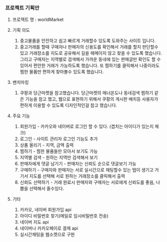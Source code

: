 ### 프로젝트 기획안

1. 프로젝트 명 : worldMarket

2. 기획 의도
    1. 중고물품을 안전하고 쉽고 빠르게 거래할수 있도록 도와주는 사이트 입니다.
    2. 중고거래를 할때 구매자나 판매자의 신용도를 확인해서 거래를 할지 판단할수 있고 거래장소를 지도로 공유해서 길을 헤메이지 않고 찾을 수 있도록 했습니다. 그리고 구매자는 지역별로 검색해서 가까운 동네에 있는 판매글만 확인도 할 수 있어서 편안한 거래가 가능하도록 했습니다. 또 찜하기를 클릭해서 나중이라도 찜한 물품만 편하게 찾아볼수 있도록 했습니다.

3. 벤치마킹
    1. 쿠팡과 당근마켓을 참고했습니다. 당근마켓의 매너온도나 동네검색 찜하기 같은 기능을 참고 했고, 웹으로 표현하기 위해서 쿠팡의 게시판 배치등 사용자가 편하게 이용할 수 있도록 디자인적인걸 참고 했습니다.  

4. 주요 기능 
    1. 회원가입 - 카카오와 네이버로 로그인 할 수 있다. (겹치는 아이디가 있는지 체크)
    2. 로그인 - 사이트 관리자 로그인 기능도 추가
    3. 상품 올리기 - 지역, 금액 출력
    4. 찜하기 - 찜한 물품들만 모아서 보기도 가능
    5. 지역별 검색 - 원하는 지역만 검색해서 보기
    6. 판매자에게 댓글 남기기 - 판매자는 신뢰도 순으로 댓글보기 가능
    7. 구매하기 - 구매자와 판매자는 서로 실시간으로 채팅할수 있는 탭이 생기고 거기서 지도를 선택해 서로 원하는 거래장소를 클릭해서 출력
    8. 신뢰도 선택하기 - 거래 완료시 판매자와 구매자는 서로에게 신뢰도를 좋음, 나쁨을 선택해서 줄수있다.

3. 기타
    1. 카카오, 네이버 회원가입 api
    2. 아이디 비밀번호 찾기(메일로 임시비밀번호 전송)
    3. 네이버 지도 api
    4. 네이버나 카카오페이로 결제 api
    5. 실시간채팅을 웹소켓으로 구현

